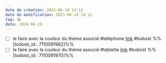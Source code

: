 ```yaml
---
date de création: 2023-06-18 14:12
date de modification: 2023-06-18 14:12
tag: 📥
date: 2024-08-19
---
```

- [ ] le faire avec la couleur du thème associé #téléphone  [link](https://todoist.com/showTask?id=7110091962) #todoist %%[todoist_id:: 7110091962]%%
- [ ] le faire avec la couleur du thème associé #tablette  [link](https://todoist.com/showTask?id=7110091970) #todoist %%[todoist_id:: 7110091970]%%